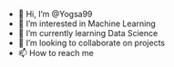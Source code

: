 - 👋 Hi, I’m @Yogsa99
- 👀 I’m interested in Machine Learning
- 🌱 I’m currently learning Data Science
- 💞️ I’m looking to collaborate on projects
- 📫 How to reach me 

<!---
Yogsa99/Yogsa99 is a ✨ special ✨ repository because its `README.md` (this file) appears on your GitHub profile.
You can click the Preview link to take a look at your changes.
--->
